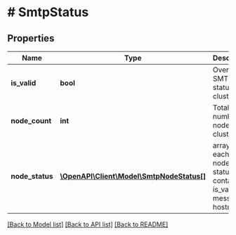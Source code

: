 # # SmtpStatus

## Properties

Name | Type | Description | Notes
------------ | ------------- | ------------- | -------------
**is_valid** | **bool** | Overall SMTP status of cluster | [optional] [readonly]
**node_count** | **int** | Total number of nodes in cluster | [optional] [readonly]
**node_status** | [**\OpenAPI\Client\Model\SmtpNodeStatus[]**](SmtpNodeStatus.md) | array of each node&#39;s status containing is_valid, message, hostname | [optional] [readonly]

[[Back to Model list]](../../README.md#models) [[Back to API list]](../../README.md#endpoints) [[Back to README]](../../README.md)
